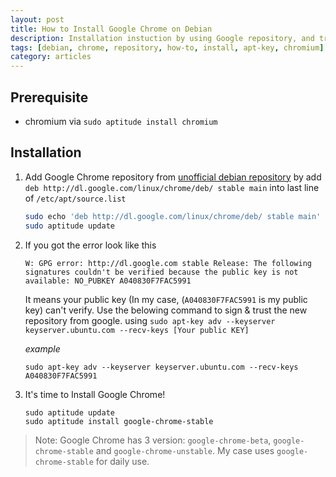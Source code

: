 ```yaml
---
layout: post
title: How to Install Google Chrome on Debian
description: Installation instuction by using Google repository, and troubleshooting a error of public key is not available.
tags: [debian, chrome, repository, how-to, install, apt-key, chromium]
category: articles
---
```


## Prerequisite
- chromium via `sudo aptitude install chromium`

## Installation
1. Add Google Chrome repository from [unofficial debian repository](https://wiki.debian.org/UnofficialRepositories) by add `deb http://dl.google.com/linux/chrome/deb/ stable main` into last line of `/etc/apt/source.list`
    
    ```bash
    sudo echo 'deb http://dl.google.com/linux/chrome/deb/ stable main' >> /etc/apt/source.list
    sudo aptitude update
    ```

2. If you got the error look like this

    ```
    W: GPG error: http://dl.google.com stable Release: The following signatures couldn't be verified because the public key is not available: NO_PUBKEY A040830F7FAC5991
    ```
    It means your public key (In my case, (`A040830F7FAC5991` is my public key) can't verify. Use the belowing command to sign & trust the new repository from google. using `sudo apt-key adv --keyserver keyserver.ubuntu.com --recv-keys [Your public KEY]`

    *example*

    ```
    sudo apt-key adv --keyserver keyserver.ubuntu.com --recv-keys A040830F7FAC5991
    ```

3. It's time to Install Google Chrome!

    ```
    sudo aptitude update
    sudo aptitude install google-chrome-stable 
    ```
    
> Note: Google Chrome has 3 version: `google-chrome-beta`, `google-chrome-stable` and `google-chrome-unstable`. My case uses `google-chrome-stable` for daily use.

